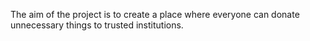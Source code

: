 The aim of the project is to create a place where everyone can donate unnecessary things to trusted institutions.